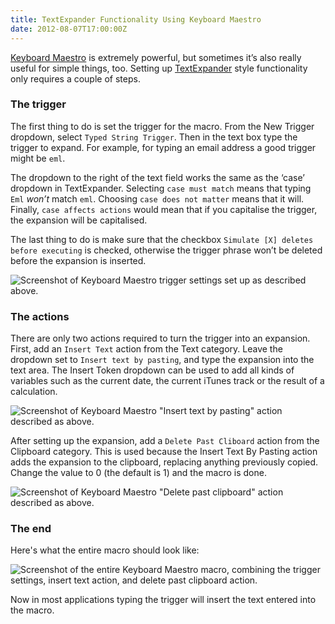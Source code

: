 ```yaml
---
title: TextExpander Functionality Using Keyboard Maestro
date: 2012-08-07T17:00:00Z
---
```


[Keyboard Maestro](http://www.keyboardmaestro.com/main/) is extremely powerful,
but sometimes it’s also really useful for simple things, too. Setting up
[TextExpander](http://smilesoftware.com/TextExpander/index.html) style
functionality only requires a couple of steps.<!-- more -->

### The trigger

The first thing to do is set the trigger for the macro. From the New Trigger
dropdown, select `Typed String Trigger`. Then in the text box type the trigger
to expand. For example, for typing an email address a good trigger might be
`eml`.

The dropdown to the right of the text field works the same as the ‘case’
dropdown in TextExpander. Selecting `case must match` means that typing `Eml`
_won’t_ match `eml`. Choosing `case does not matter` means that it will.
Finally, `case affects actions` would mean that if you capitalise the trigger,
the expansion will be capitalised.

The last thing to do is make sure that the checkbox
`Simulate [X] deletes before executing` is checked, otherwise the trigger phrase
won’t be deleted before the expansion is inserted.

![Screenshot of Keyboard Maestro trigger settings set up as described above.](/img/2012-08-Trigger_Settings.png)

### The actions

There are only two actions required to turn the trigger into an expansion.
First, add an `Insert Text` action from the Text category. Leave the dropdown
set to `Insert text by pasting`, and type the expansion into the text area. The
Insert Token dropdown can be used to add all kinds of variables such as the
current date, the current iTunes track or the result of a calculation.

![Screenshot of Keyboard Maestro "Insert text by pasting" action described as above.](/img/2012-08-Insert_By_Pasting.png)

After setting up the expansion, add a `Delete Past Cliboard` action from the
Clipboard category. This is used because the Insert Text By Pasting action adds
the expansion to the clipboard, replacing anything previously copied. Change the
value to 0 (the default is 1) and the macro is done.

![Screenshot of Keyboard Maestro "Delete past clipboard" action described as above.](/img/2012-08-Delete_Past_Clipboard.png)

### The end

Here's what the entire macro should look like:

![Screenshot of the entire Keyboard Maestro macro, combining the trigger settings, insert text action, and delete past clipboard action. ](/img/2012-08-Entire_Macro.png)

Now in most applications typing the trigger will insert the text entered into
the macro.
